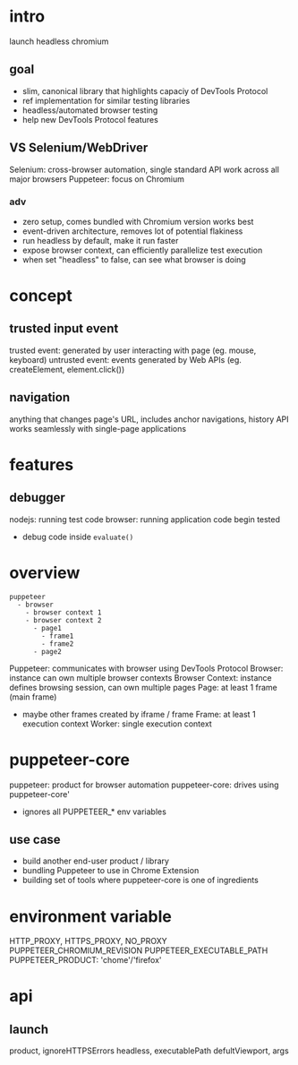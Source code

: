 # intro
launch headless chromium

## goal
- slim, canonical library that highlights capaciy of DevTools Protocol
- ref implementation for similar testing libraries
- headless/automated browser testing
- help new DevTools Protocol features

## VS Selenium/WebDriver
Selenium: cross-browser automation, single standard API work across all major browsers
Puppeteer: focus on Chromium

### adv
- zero setup, comes bundled with Chromium version works best
- event-driven architecture, removes lot of potential flakiness
- run headless by default, make it run faster
- expose browser context, can efficiently parallelize test execution
- when set "headless" to false, can see what browser is doing

# concept
## trusted input event
trusted event: generated by user interacting with page (eg. mouse, keyboard)
untrusted event: events generated by Web APIs (eg. createElement, element.click())

## navigation
anything that changes page's URL, includes anchor navigations, history API
works seamlessly with single-page applications


# features
## debugger
nodejs: running test code
browser: running application code begin tested
  - debug code inside `evaluate()`

# overview
```
puppeteer 
  - browser
    - browser context 1
    - browser context 2
      - page1
        - frame1
        - frame2
      - page2
```
Puppeteer: communicates with browser using DevTools Protocol
Browser: instance can own multiple browser contexts
Browser Context: instance defines browsing session, can own multiple pages
Page: at least 1 frame (main frame)
  - maybe other frames created by iframe / frame
Frame: at least 1 execution context
Worker: single execution context

# puppeteer-core
puppeteer: product for browser automation
puppeteer-core: drives using puppeteer-core'
  - ignores all PUPPETEER_* env variables

## use case
- build another end-user product / library
- bundling Puppeteer to use in Chrome Extension
- building set of tools where puppeteer-core is one of ingredients

# environment variable
HTTP_PROXY, HTTPS_PROXY, NO_PROXY
PUPPETEER_CHROMIUM_REVISION
PUPPETEER_EXECUTABLE_PATH
PUPPETEER_PRODUCT: 'chome'/'firefox'

# api
## launch
product, ignoreHTTPSErrors
headless, executablePath
defultViewport, args

















